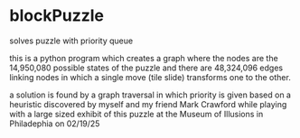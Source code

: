 # blockPuzzle
solves puzzle with priority queue

this is a python program which creates a graph where the nodes are the 14,950,080 possible states of the puzzle and there are 48,324,096 edges linking nodes in which a single move (tile slide) transforms one to the other.

a solution is found by a graph traversal in which priority is given based on a heuristic discovered by myself and my friend Mark Crawford while playing with a large sized exhibit of this puzzle at the Museum of Illusions in Philadephia on 02/19/25
